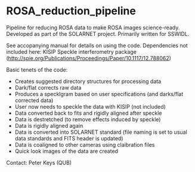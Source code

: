 # ROSA_reduction_pipeline
Pipeline for reducing ROSA data to make ROSA images science-ready.
Developed as part of the SOLARNET project.
Primarily written for SSWIDL. 

See accopanying manual for details on using the code.
Dependencies not included here: KISIP Speckle interferometry package (http://spie.org/Publications/Proceedings/Paper/10.1117/12.788062)

Basic tenets of the code:
  - Creates suggested directory structures for processing data
  - Dark/flat corrects raw data
  - Produces a specklgram based on user specifications (and darks/flat corrected data)
  - User now needs to speckle the data with KISIP (not included)
  - Data converted back to fits and rigidly aligned after speckle
  - Data is destretched (to remove effects induced by speckle)
  - Data is rigidly aligned again
  - Data is converted into SOLARNET standard (file naming is set to usual data standards and FITS header is updated)
  - Data is coaligned to other cameras using claibration files
  - Quick look images of the data are created

Contact: Peter Keys (QUB)
